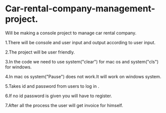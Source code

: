 # Car-rental-company-management-project.




Will be making a console project to manage car rental company.
  
1.There will be console and user input and output according to user input.

2.The project will be user friendly.

3.In the code we need to use system("clear") for mac os and system("cls") for windows.

4.In mac os system("Pause") does not work.It will work on windows system.

5.Takes id and password from users to log in . 

6.If no id password is given you will have to register.

7.After all the process the user will get invoice for himself.

